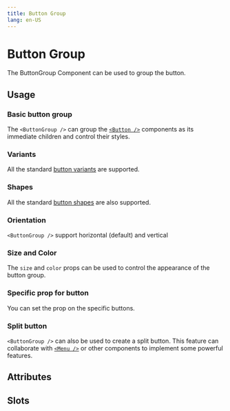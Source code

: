 ```yaml
---
title: Button Group
lang: en-US
---
```


<script setup lang="ts">
  import props from "../../../example/button-group/description/en-props.ts";
  import slots from "../../../example/button-group/description/en-slots.ts";
</script>


# Button Group

The ButtonGroup Component can be used to group the button.

## Usage

### Basic button group

The `<ButtonGroup />` can group the [`<Button />`](./button.md) components as its immediate children and control their styles.
<demo col src="../../../example/button-group/basic.vue" preview="[2-11]" />

### Variants

All the standard [button variants](./button.md) are supported.
<demo src="../../../example/button-group/variant.vue" />

### Shapes

All the standard [button shapes](./button.md#shape) are also supported.
<demo col src="../../../example/button-group/shape.vue" preview="[2-6, 12-16]" />

### Orientation

`<ButtonGroup />` support horizontal (default) and vertical
<demo src="../../../example/button-group/orientation.vue" preview="[2-6]" />

### Size and Color

The `size` and `color` props can be used to control the appearance of the button group.
<demo col src="../../../example/button-group/size-color.vue" preview="[2-6]" />

### Specific prop for button

You can set the prop on the specific buttons.
<demo col src="../../../example/button-group/specific.vue" preview="[8-13]" />

### Split button

`<ButtonGroup />` can also be used to create a split button. This feature can collaborate with [`<Menu />`](./menu.md) or other components to implement some powerful features.
<demo col src="../../../example/button-group/split.vue" />


## Attributes

<data-table type="props" lang="en" :data="props" />


## Slots

<data-table type="slots" lang="en" :data="slots" />
